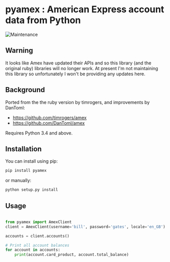 # pyamex : American Express account data from Python

![Maintenance](https://img.shields.io/maintenance/no/2019)

## Warning

It looks like Amex have updated their APIs and so this library (and the original ruby) libraries will no longer work.
At present I'm not maintaining this library so unfortunately I won't be providing any updates here.

## Background

Ported from the the ruby version by timrogers, and improvements by DanToml:

* https://github.com/timrogers/amex
* https://github.com/DanToml/amex

Requires Python 3.4 and above.

## Installation

You can install using pip:

```bash
pip install pyamex
```

or manually:

```bash
python setup.py install
```

## Usage

```python

from pyamex import AmexClient
client = AmexClient(username='bill', password='gates', locale='en_GB')

accounts = client.accounts()

# Print all account balances
for account in accounts:
    print(account.card_product, account.total_balance)
```
